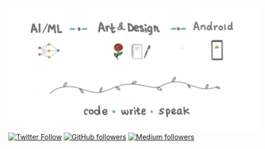 
![Banner image for margaretmz GitHub profile](images/banner_image_margaret.jpg)
[![Twitter Follow](https://img.shields.io/twitter/follow/margaretmz?color=%3988d6&style=flat-square&logo=twitter&label=@margaretmz)](https://twitter.com/margaretmz) 
[![GitHub followers](https://img.shields.io/github/followers/margaretmz?color=%3988d6&style=flat-square&logo=github)](https://github.com/margaretmz?tab=followers)
[![Medium followers](https://img.shields.io/badge/Medium-12100E?style=flat-square&logo=medium)](https://margaretmz.medium.com)
